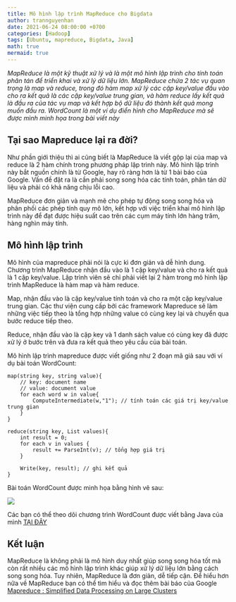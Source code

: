 ```yaml
---
title: Mô hình lập trình MapReduce cho Bigdata 
author: trannguyenhan
date: 2021-06-24 08:00:00 +0700
categories: [Hadoop]
tags: [Ubuntu, mapreduce, Bigdata, Java]
math: true
mermaid: true
---
```

*MapReduce là một kỹ thuật xử lý và là một mô hình lập trình cho tính toán phân tán để triển khai và xử lý dữ liệu lớn. MapReduce chứa 2 tác vụ quan trọng là map và reduce, trong đó hàm map xử lý các cặp key/value đầu vào cho ra kết quả là các cặp key/value trung gian, và hàm reduce lấy kết quả là đầu ra của tác vụ map và kết hợp bộ dữ liệu đó thành kết quả mong muốn đầu ra. WordCount là một ví dụ điển hình cho MapReduce mà sẽ được mình minh họa trong bài viết này*

## Tại sao Mapreduce lại ra đời?
Như phần giới thiệu thì ai cũng biết là MapReduce là viết gộp lại của map và reduce là 2 hàm chính trong phương pháp lập trình này. Mô hình lập trình này bắt nguồn chính là từ Google, hay rõ ràng hơn là từ 1 bài báo của Google. Vấn đề đặt ra là cần phải song song hóa các tính toán, phân tán dữ liệu và phải có khả năng chịu lỗi cao. 

MapReduce đơn giản và mạnh mẽ cho phép tự động song song hóa và phân phối các phép tính quy mô lớn, kết hợp với việc triển khai mô hình lập trình này để đạt được hiệu suất cao trên các cụm máy tính lớn hàng trăm, hàng nghìn máy tính.

## Mô hình lập trình 
Mô hình của mapreduce phải nói là cực kì đơn giản và dễ hình dung. Chương trình MapReduce nhận đầu vào là 1 cặp key/value và cho ra kết quả là 1 cặp key/value. Lập trình viên sẽ chỉ phải viết lại 2 hàm trong mô hình lập trình MapReduce là hàm map và hàm reduce.

Map, nhận đầu vào là cặp key/value tính toán và cho ra một cặp key/value trung gian. Các thư viện cung cấp bởi các framework Mapreduce sẽ làm những việc tiếp theo là tổng hợp những value có cùng key lại và chuyển qua bước reduce tiếp theo.

Reduce, nhận đầu vào là cặp key và 1 danh sách value có cùng key đã được xử lý ở bước trên và đưa ra kết quả theo yêu cầu của bài toán.

Mô hình lập trình mapreduce được viết giống như 2 đoạn mã giả sau với ví dụ bài toán WordCount:
```
map(string key, string value){
	// key: document name
	// value: document value
	for each word w in value{
		ComputeIntermediate(w,"1"); // tính toán các giá trị key/value trung gian
	} 
}

reduce(string key, List values){
	int result = 0;
	for each v in values {
		result += ParseInt(v); // tổng hợp giá trị 
	}
	
	Write(key, result); // ghi kết quả
}
```

Bài toán WordCount được minh họa bằng hình vẽ sau: 

![](https://i.pinimg.com/564x/a2/16/e2/a216e26d3ce4a95ac211fc92fb84710e.jpg)

Các bạn có thể theo dõi chương trình WordCount được viết bằng Java của mình [TẠI ĐÂY](https://github.com/demanejar/word-count-hadoop)

## Kết luận 
MapReduce là không phải là mô hình duy nhất giúp song song hóa tốt mà còn rất nhiều các mô hình lập trình khác giúp xử lý dữ liệu lớn bằng cách song song hóa. Tuy nhiên, MapReduce là đơn giản, dễ tiếp cận. Để hiểu hơn nữa về MapReduce bạn có thể tìm hiểu và đọc thêm bài báo của Google [Mapreduce : Simplified Data Processing on Large Clusters](https://github.com/demanejar/download-folder/blob/main/mapreduce-osdi04.pdf)
